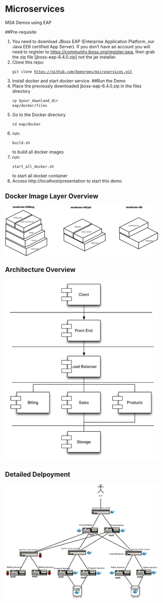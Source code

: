 # Microservices 
MSA Demos using EAP

##Pre-requisite
1. You need to download JBoss EAP (Enterprise Application Platform, our Java EE6 certified App Server). If you don't have an account you will need to register to https://community.jboss.org/register.jspa, then grab the zip file [jboss-eap-6.4.0.zip] not the jar installer.
2. Clone this repo:<pre><code>git clone https://github.com/bgeorges/microservices.git</pre></code>
3. Install docker and start docker service.
##Run the Demo
1. Place the previously downloaded jboss-eap-6.4.0.zip in the files directory <pre><code>cp $your_downlaod_dir eap/docker/files</pre></code>
2. Go to the Docker directory<pre><code>cd eap/docker</pre></code>
3. run: <pre><code>build.sh</pre></code> to build all docker images
4. run: <pre><code>start_all_docker.sh</pre></code> to start all docker container
5. Access http://localhost/presentation to start this demo
## Docker Image Layer Overview

![Docker Image Layer Overview Overview](images/docker-images.png)

## Architecture Overview

![Architecture Overview](images/demo_architecture.png)


## Detailed Delpoyment  

![Delpoyment Diagram](images/deployment-diagram.png)

